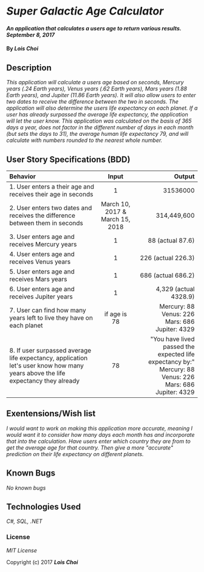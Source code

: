 # _Super Galactic Age Calculator_

#### _An application that calculates a users age to return various results. September 8, 2017_

#### By _**Lois Choi**_

## Description

_This application will calculate a users age based on seconds, Mercury years (.24 Earth years), Venus years (.62 Earth years), Mars years (1.88 Earth years), and Jupiter (11.86 Earth years). It will also allow users to enter two dates to receive the difference between the two in seconds. The application will also determine the users life expectancy on each planet. If a user has already surpassed the average life expectancy, the application will let the user know. This application was calculated on the basis of 365 days a year, does not factor in the different number of days in each month (but sets the days to 31), the average human life expectancy 79, and will calculate with numbers rounded to the nearest whole number._


## User Story Specifications (BDD)

| Behavior | Input | Output |
| :---         |     :---:      |          ---: |
| 1. User enters a their age and receives their age in seconds | 1 | 31536000|
| 2. User enters two dates and receives the difference between them in seconds | March 10, 2017 & March 15, 2018 | 314,449,600|
| 3. User enters age and receives Mercury years | 1 | 88 (actual 87.6) |
| 4. User enters age and receives Venus years | 1 | 226 (actual 226.3) |
| 5. User enters age and receives Mars years | 1 | 686 (actual 686.2) |
| 6. User enters age and receives Jupiter years | 1 | 4,329 (actual 4328.9) |
| 7. User can find how many years left to live they have on each planet | if age is 78 | Mercury: 88 <br> Venus: 226 <br> Mars: 686 <br> Jupiter: 4329 |
| 8. If user surpassed average life expectancy, application let's user know how many years above the life expectancy they already | 78 | "You have lived passed the expected life expectancy by:" <br> Mercury: 88 <br> Venus: 226 <br> Mars: 686 <br> Jupiter: 4329 |

## Exentensions/Wish list

_I would want to work on making this application more accurate, meaning I would want it to consider how many days each month has and incorporate that into the calculation._
_Have users enter which country they are from to get the average age for that country. Then give a more "accurate" prediction on their life expectancy on different planets._

## Known Bugs

_No known bugs_


## Technologies Used

_C#, SQL, .NET_

### License

*MIT License*

Copyright (c) 2017 **_Lois Choi_**
